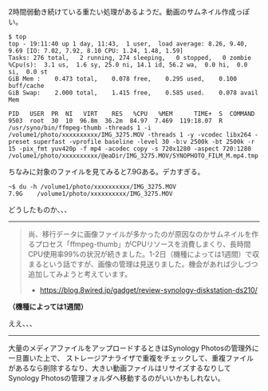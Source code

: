 2時間弱動き続けている重たい処理があるようだ。動画のサムネイル作成っぽい。

``` shell
$ top
top - 19:11:40 up 1 day, 11:43,  1 user,  load average: 8.26, 9.40, 9.69 [IO: 7.02, 7.92, 8.10 CPU: 1.24, 1.48, 1.59]
Tasks: 276 total,   2 running, 274 sleeping,   0 stopped,   0 zombie
%Cpu(s):  3.1 us,  1.6 sy, 25.0 ni, 14.1 id, 56.2 wa,  0.0 hi,  0.0 si,  0.0 st
GiB Mem :    0.473 total,    0.078 free,    0.295 used,    0.100 buff/cache
GiB Swap:    2.000 total,    1.415 free,    0.585 used.    0.078 avail Mem

PID   USER  PR  NI   VIRT    RES   %CPU   %MEM      TIME+  S  COMMAND
9503  root  30  10  96.8m  36.2m  84.97  7.469  119:18.07  R  /usr/syno/bin/ffmpeg-thumb -threads 1 -i /volume1/photo/xxxxxxxxxx/IMG_3275.MOV -threads 1 -y -vcodec libx264 -preset superfast -vprofile baseline -level 30 -b:v 2500k -bt 2500k -r 15 -pix_fmt yuv420p -f mp4 -acodec copy -s 720x1280 -aspect 720:1280 /volume1/photo/xxxxxxxxxx/@eaDir/IMG_3275.MOV/SYNOPHOTO_FILM_M.mp4.tmp
```

ちなみに対象のファイルを見てみると7.9Gある。デカすぎる。

``` shell
~$ du -h /volume1/photo/xxxxxxxxxx/IMG_3275.MOV
7.9G	/volume1/photo/xxxxxxxxxx/IMG_3275.MOV
```

どうしたものか、、、

-----

> 尚、移行データに画像ファイルが多かったのが原因なのかサムネイルを作るプロセス「ffmpeg-thumb」がCPUリソースを消費しまくり、長時間CPU使用率99%の状況が続きました。1-2日（機種によっては1週間）で収まるという話ですが、画像の管理は見送りました。機会があれば少しづつ追加してみようと考えています。
> 
> - https://blog.8wired.jp/gadget/review-synology-diskstation-ds210/

**（機種によっては1週間）**

ええ、、、

-----

大量のメディアファイルをアップロードするときはSynology Photosの管理外に一旦置いた上で、
ストレージアナライザで重複をチェックして、重複ファイルがあるなら削除するなり、大きい動画ファイルはリサイズするなりして
Synology Photosの管理フォルダへ移動するのがいいかもしれない。
